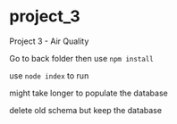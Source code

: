 # project_3
Project 3 - Air Quality

Go to back folder then use `npm install`

use `node index` to run

might take longer to populate the database

delete old schema but keep the database
